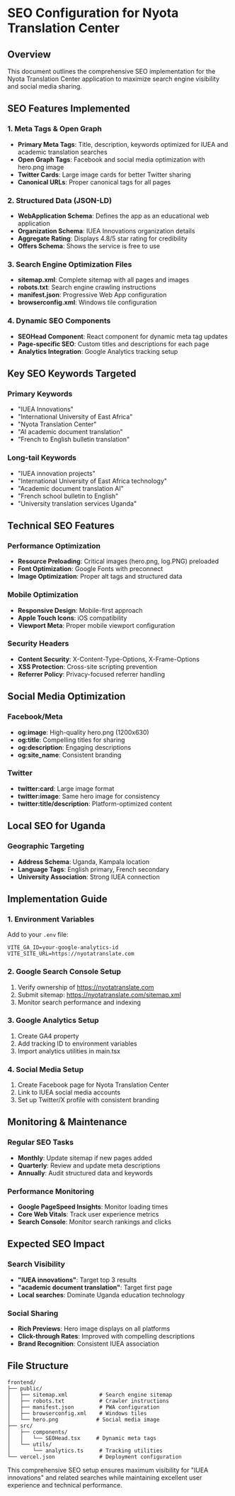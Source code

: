 # SEO Configuration for Nyota Translation Center

## Overview
This document outlines the comprehensive SEO implementation for the Nyota Translation Center application to maximize search engine visibility and social media sharing.

## SEO Features Implemented

### 1. Meta Tags & Open Graph
- **Primary Meta Tags**: Title, description, keywords optimized for IUEA and academic translation searches
- **Open Graph Tags**: Facebook and social media optimization with hero.png image
- **Twitter Cards**: Large image cards for better Twitter sharing
- **Canonical URLs**: Proper canonical tags for all pages

### 2. Structured Data (JSON-LD)
- **WebApplication Schema**: Defines the app as an educational web application
- **Organization Schema**: IUEA Innovations organization details
- **Aggregate Rating**: Displays 4.8/5 star rating for credibility
- **Offers Schema**: Shows the service is free to use

### 3. Search Engine Optimization Files
- **sitemap.xml**: Complete sitemap with all pages and images
- **robots.txt**: Search engine crawling instructions
- **manifest.json**: Progressive Web App configuration
- **browserconfig.xml**: Windows tile configuration

### 4. Dynamic SEO Components
- **SEOHead Component**: React component for dynamic meta tag updates
- **Page-specific SEO**: Custom titles and descriptions for each page
- **Analytics Integration**: Google Analytics tracking setup

## Key SEO Keywords Targeted

### Primary Keywords
- "IUEA Innovations"
- "International University of East Africa"
- "Nyota Translation Center"
- "AI academic document translation"
- "French to English bulletin translation"

### Long-tail Keywords
- "IUEA innovation projects"
- "International University of East Africa technology"
- "Academic document translation AI"
- "French school bulletin to English"
- "University translation services Uganda"

## Technical SEO Features

### Performance Optimization
- **Resource Preloading**: Critical images (hero.png, log.PNG) preloaded
- **Font Optimization**: Google Fonts with preconnect
- **Image Optimization**: Proper alt tags and structured data

### Mobile Optimization
- **Responsive Design**: Mobile-first approach
- **Apple Touch Icons**: iOS compatibility
- **Viewport Meta**: Proper mobile viewport configuration

### Security Headers
- **Content Security**: X-Content-Type-Options, X-Frame-Options
- **XSS Protection**: Cross-site scripting prevention
- **Referrer Policy**: Privacy-focused referrer handling

## Social Media Optimization

### Facebook/Meta
- **og:image**: High-quality hero.png (1200x630)
- **og:title**: Compelling titles for sharing
- **og:description**: Engaging descriptions
- **og:site_name**: Consistent branding

### Twitter
- **twitter:card**: Large image format
- **twitter:image**: Same hero image for consistency
- **twitter:title/description**: Platform-optimized content

## Local SEO for Uganda

### Geographic Targeting
- **Address Schema**: Uganda, Kampala location
- **Language Tags**: English primary, French secondary
- **University Association**: Strong IUEA connection

## Implementation Guide

### 1. Environment Variables
Add to your `.env` file:
```
VITE_GA_ID=your-google-analytics-id
VITE_SITE_URL=https://nyotatranslate.com
```

### 2. Google Search Console Setup
1. Verify ownership of https://nyotatranslate.com
2. Submit sitemap: https://nyotatranslate.com/sitemap.xml
3. Monitor search performance and indexing

### 3. Google Analytics Setup
1. Create GA4 property
2. Add tracking ID to environment variables
3. Import analytics utilities in main.tsx

### 4. Social Media Setup
1. Create Facebook page for Nyota Translation Center
2. Link to IUEA social media accounts
3. Set up Twitter/X profile with consistent branding

## Monitoring & Maintenance

### Regular SEO Tasks
- **Monthly**: Update sitemap if new pages added
- **Quarterly**: Review and update meta descriptions
- **Annually**: Audit structured data and keywords

### Performance Monitoring
- **Google PageSpeed Insights**: Monitor loading times
- **Core Web Vitals**: Track user experience metrics
- **Search Console**: Monitor search rankings and clicks

## Expected SEO Impact

### Search Visibility
- **"IUEA innovations"**: Target top 3 results
- **"academic document translation"**: Target first page
- **Local searches**: Dominate Uganda education technology

### Social Sharing
- **Rich Previews**: Hero image displays on all platforms
- **Click-through Rates**: Improved with compelling descriptions
- **Brand Recognition**: Consistent IUEA association

## File Structure
```
frontend/
├── public/
│   ├── sitemap.xml          # Search engine sitemap
│   ├── robots.txt           # Crawler instructions
│   ├── manifest.json        # PWA configuration
│   ├── browserconfig.xml    # Windows tiles
│   └── hero.png            # Social media image
├── src/
│   ├── components/
│   │   └── SEOHead.tsx     # Dynamic meta tags
│   └── utils/
│       └── analytics.ts     # Tracking utilities
└── vercel.json              # Deployment configuration
```

This comprehensive SEO setup ensures maximum visibility for "IUEA innovations" and related searches while maintaining excellent user experience and technical performance.
